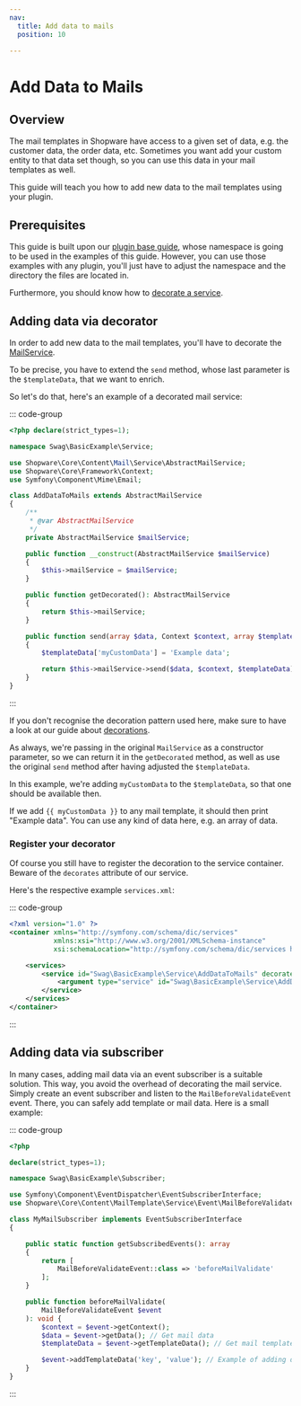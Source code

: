 ```yaml
---
nav:
  title: Add data to mails
  position: 10

---
```


# Add Data to Mails

## Overview

The mail templates in Shopware have access to a given set of data, e.g. the customer data, the order data, etc. Sometimes you want add your custom entity to that data set though, so you can use this data in your mail templates as well.

This guide will teach you how to add new data to the mail templates using your plugin.

## Prerequisites

This guide is built upon our [plugin base guide](../../plugin-base-guide), whose namespace is going to be used in the examples of this guide. However, you can use those examples with any plugin, you'll just have to adjust the namespace and the directory the files are located in.

Furthermore, you should know how to [decorate a service](../../plugin-fundamentals/adjusting-service).

## Adding data via decorator

In order to add new data to the mail templates, you'll have to decorate the [MailService](https://github.com/shopware/shopware/blob/trunk/src/Core/Content/Mail/Service/MailService.php).

To be precise, you have to extend the `send` method, whose last parameter is the `$templateData`, that we want to enrich.

So let's do that, here's an example of a decorated mail service:

::: code-group

```php [PLUGIN_ROOT/src/Service/AddDataToMails.php]
<?php declare(strict_types=1);

namespace Swag\BasicExample\Service;

use Shopware\Core\Content\Mail\Service\AbstractMailService;
use Shopware\Core\Framework\Context;
use Symfony\Component\Mime\Email;

class AddDataToMails extends AbstractMailService
{
    /**
     * @var AbstractMailService
     */
    private AbstractMailService $mailService;

    public function __construct(AbstractMailService $mailService)
    {
        $this->mailService = $mailService;
    }

    public function getDecorated(): AbstractMailService
    {
        return $this->mailService;
    }

    public function send(array $data, Context $context, array $templateData = []): ?Email
    {
        $templateData['myCustomData'] = 'Example data';

        return $this->mailService->send($data, $context, $templateData);
    }
}
```

:::

If you don't recognise the decoration pattern used here, make sure to have a look at our guide about [decorations](../../plugin-fundamentals/adjusting-service).

As always, we're passing in the original `MailService` as a constructor parameter, so we can return it in the `getDecorated` method, as well as use the original `send` method after having adjusted the `$templateData`.

In this example, we're adding `myCustomData` to the `$templateData`, so that one should be available then.

If we add <code v-pre>{{ myCustomData }}</code> to any mail template, it should then print "Example data". You can use any kind of data here, e.g. an array of data.

### Register your decorator

Of course you still have to register the decoration to the service container. Beware of the `decorates` attribute of our service.

Here's the respective example `services.xml`:

::: code-group

```xml [PLUGIN_ROOT/src/Resources/config/services.xml]
<?xml version="1.0" ?>
<container xmlns="http://symfony.com/schema/dic/services"
           xmlns:xsi="http://www.w3.org/2001/XMLSchema-instance"
           xsi:schemaLocation="http://symfony.com/schema/dic/services http://symfony.com/schema/dic/services/services-1.0.xsd">

    <services>
        <service id="Swag\BasicExample\Service\AddDataToMails" decorates="Shopware\Core\Content\Mail\Service\MailService">
            <argument type="service" id="Swag\BasicExample\Service\AddDataToMails.inner" />
        </service>
    </services>
</container>
```

:::

## Adding data via subscriber

In many cases, adding mail data via an event subscriber is a suitable solution. This way, you avoid the overhead of decorating the mail service. Simply create an event subscriber and listen to the `MailBeforeValidateEvent` event. There, you can safely add template or mail data.
Here is a small example:

::: code-group

```php [PLUGIN_ROOT/src/Subscriber/MyMailSubscriber.php]
<?php

declare(strict_types=1);

namespace Swag\BasicExample\Subscriber;

use Symfony\Component\EventDispatcher\EventSubscriberInterface;
use Shopware\Core\Content\MailTemplate\Service\Event\MailBeforeValidateEvent;

class MyMailSubscriber implements EventSubscriberInterface
{

    public static function getSubscribedEvents(): array
    {
        return [
            MailBeforeValidateEvent::class => 'beforeMailValidate'
        ];
    }

    public function beforeMailValidate(
        MailBeforeValidateEvent $event
    ): void {
        $context = $event->getContext();
        $data = $event->getData(); // Get mail data
        $templateData = $event->getTemplateData(); // Get mail template data

        $event->addTemplateData('key', 'value'); // Example of adding data to the mail template
    }
}
```

:::
